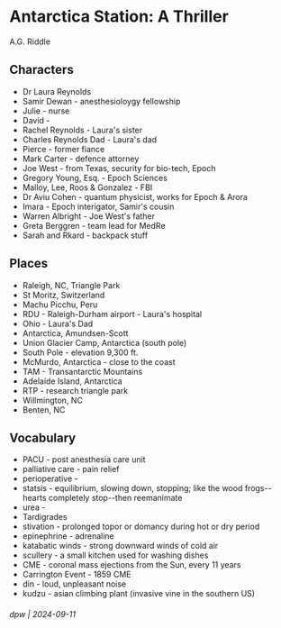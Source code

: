 # Antarctica Station: A Thriller

A.G. Riddle

## Characters

* Dr Laura Reynolds
* Samir Dewan - anesthesioloygy fellowship
* Julie - nurse
* David - 
* Rachel Reynolds - Laura's sister
* Charles Reynolds Dad - Laura's dad
* Pierce - former fiance
* Mark Carter - defence attorney
* Joe West - from Texas, security for bio-tech, Epoch
* Gregory Young, Esq. - Epoch Sciences
* Malloy, Lee, Roos & Gonzalez - FBI
* Dr Aviu Cohen - quantum physicist, works for Epoch & Arora
* Imara - Epoch interigator, Samir's cousin
* Warren Albright - Joe West's father
* Greta Berggren - team lead for MedRe
* Sarah and Rkard - backpack stuff

## Places

* Raleigh, NC, Triangle Park
* St Moritz, Switzerland
* Machu Picchu, Peru
* RDU - Raleigh-Durham airport - Laura's hospital
* Ohio - Laura's Dad
* Antarctica, Amundsen-Scott
* Union Glacier Camp, Antarctica (south pole)
* South Pole - elevation 9,300 ft.
* McMurdo, Antarctica - close to the coast
* TAM - Transantarctic Mountains
* Adelaide Island, Antarctica
* RTP - research triangle park
* Willmington, NC
* Benten, NC

## Vocabulary

* PACU - post anesthesia care unit
* palliative care - pain relief
* perioperative - 
* statsis - equilibrium, slowing down, stopping; like the wood frogs--hearts completely stop--then reemanimate
* urea - 
* Tardigrades
* stivation - prolonged topor or domancy during hot or dry period
* epinephrine - adrenaline
* katabatic winds - strong downward winds of cold air
* scullery - a small kitchen used for washing dishes
* CME - coronal mass ejections from the Sun, every 11 years
* Carrington Event - 1859 CME
* din - loud, unpleasant noise
* kudzu - asian climbing plant (invasive vine in the southern US)

###### dpw | 2024-09-11
